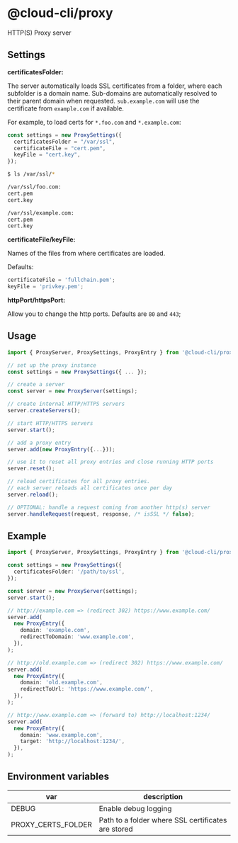 # @cloud-cli/proxy

HTTP(S) Proxy server

## Settings

**certificatesFolder:**

The server automatically loads SSL certificates from a folder, where each subfolder is a domain name.
Sub-domains are automatically resolved to their parent domain when requested.
`sub.example.com` will use the certificate from `example.com` if available.

For example, to load certs for `*.foo.com` and `*.example.com`:

```js
const settings = new ProxySettings({
  certificatesFolder = "/var/ssl",
  certificateFile = "cert.pem",
  keyFile = "cert.key",
});
```

```sh
$ ls /var/ssl/*

/var/ssl/foo.com:
cert.pem
cert.key

/var/ssl/example.com:
cert.pem
cert.key
```

**certificateFile/keyFile:**

Names of the files from where certificates are loaded.

Defaults:

```js
certificateFile = 'fullchain.pem';
keyFile = 'privkey.pem';
```

**httpPort/httpsPort:**

Allow you to change the http ports. Defaults are `80` and `443`;

## Usage

```ts
import { ProxyServer, ProxySettings, ProxyEntry } from '@cloud-cli/proxy';

// set up the proxy instance
const settings = new ProxySettings({ ... });

// create a server
const server = new ProxyServer(settings);

// create internal HTTP/HTTPS servers
server.createServers();

// start HTTP/HTTPS servers
server.start();

// add a proxy entry
server.add(new ProxyEntry({...}));

// use it to reset all proxy entries and close running HTTP ports
server.reset();

// reload certificates for all proxy entries.
// each server reloads all certificates once per day
server.reload();

// OPTIONAL: handle a request coming from another http(s) server
server.handleRequest(request, response, /* isSSL */ false);
```

## Example

```ts
import { ProxyServer, ProxySettings, ProxyEntry } from '@cloud-cli/proxy';

const settings = new ProxySettings({
  certificatesFolder: '/path/to/ssl',
});

const server = new ProxyServer(settings);
server.start();

// http://example.com => (redirect 302) https://www.example.com/
server.add(
  new ProxyEntry({
    domain: 'example.com',
    redirectToDomain: 'www.example.com',
  }),
);

// http://old.example.com => (redirect 302) https://www.example.com/
server.add(
  new ProxyEntry({
    domain: 'old.example.com',
    redirectToUrl: 'https://www.example.com/',
  }),
);

// http://www.example.com => (forward to) http://localhost:1234/
server.add(
  new ProxyEntry({
    domain: 'www.example.com',
    target: 'http://localhost:1234/',
  }),
);
```

## Environment variables

| var                | description                                        |
| ------------------ | -------------------------------------------------- |
| DEBUG              | Enable debug logging                               |
| PROXY_CERTS_FOLDER | Path to a folder where SSL certificates are stored |
